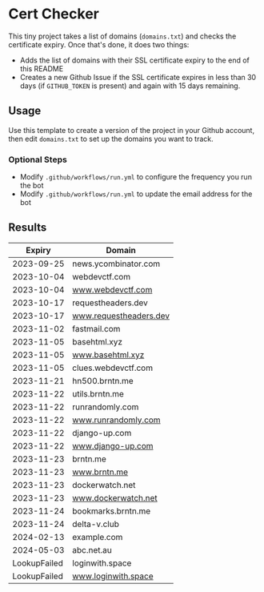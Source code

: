 # Cert Checker

This tiny project takes a list of domains (`domains.txt`) and checks the certificate expiry. Once that's done, it does two things:

- Adds the list of domains with their SSL certificate expiry to the end of this README
- Creates a new Github Issue if the SSL certificate expires in less than 30 days (if `GITHUB_TOKEN` is present) and again with 15 days remaining.


## Usage

Use this template to create a version of the project in your Github account, then edit `domains.txt` to set up the domains you want to track.


### Optional Steps

- Modify `.github/workflows/run.yml` to configure the frequency you run the bot
- Modify `.github/workflows/run.yml` to update the email address for the bot

## Results

| Expiry    | Domain   |
|-----------|----------|
| 2023-09-25 | news.ycombinator.com |
| 2023-10-04 | webdevctf.com |
| 2023-10-04 | www.webdevctf.com |
| 2023-10-17 | requestheaders.dev |
| 2023-10-17 | www.requestheaders.dev |
| 2023-11-02 | fastmail.com |
| 2023-11-05 | basehtml.xyz |
| 2023-11-05 | www.basehtml.xyz |
| 2023-11-05 | clues.webdevctf.com |
| 2023-11-21 | hn500.brntn.me |
| 2023-11-22 | utils.brntn.me |
| 2023-11-22 | runrandomly.com |
| 2023-11-22 | www.runrandomly.com |
| 2023-11-22 | django-up.com |
| 2023-11-22 | www.django-up.com |
| 2023-11-23 | brntn.me |
| 2023-11-23 | www.brntn.me |
| 2023-11-23 | dockerwatch.net |
| 2023-11-23 | www.dockerwatch.net |
| 2023-11-24 | bookmarks.brntn.me |
| 2023-11-24 | delta-v.club |
| 2024-02-13 | example.com |
| 2024-05-03 | abc.net.au |
| LookupFailed | loginwith.space |
| LookupFailed | www.loginwith.space |

